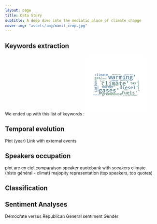 ```yaml
---
layout: page
title: Data Story
subtitle: A deep dive into the mediatic place of climate change
cover-img: "assets/img/manif_crop.jpg"
---
```


## Keywords extraction
We ended up with this list of keywords :
<img src="/assets/img/key_word-wordcloud.png" alt="keyword cloud" width="200"/>


## Temporal evolution
Plot (year)
Link with external events

## Speakers occupation
plot arc en ciel
comparaison speaker quotebank with soeakers climate (histo général - climat)
majopity representation (top speakers, top quotes)

## Classification

## Sentiment Analyses
Democrate versus Republican
General sentiment
Gender
